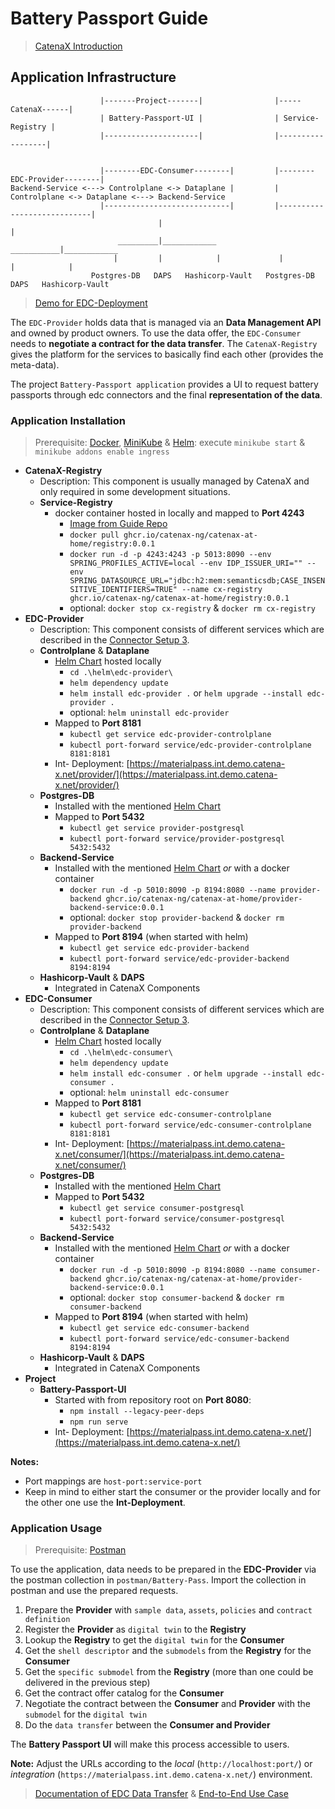 # Battery Passport Guide

> [CatenaX Introduction](https://catena-x.net/en/angebote/edc-die-zentrale-komponente-fuer-die)

## Application Infrastructure

```
                    |-------Project-------|                |-----CatenaX------|
                    | Battery-Passport-UI |                | Service-Registry |
                    |---------------------|                |------------------|


                    |--------EDC-Consumer--------|         |--------EDC-Provider--------|
Backend-Service <---> Controlplane <-> Dataplane |         | Controlplane <-> Dataplane <---> Backend-Service
                    |----------------------------|         |----------------------------|
                                 |                                      |    
                        _________|____________               ___________|____________
                       |         |            |             |           |            |
                  Postgres-DB   DAPS   Hashicorp-Vault   Postgres-DB   DAPS   Hashicorp-Vault     
```

> [Demo for EDC-Deployment](https://github.com/catenax-ng/product-edc/tree/develop/edc-tests/src/main/resources/deployment/helm/all-in-one)

The `EDC-Provider` holds data that is managed via an __Data Management API__ and owned by product owners. To use the
data offer, the `EDC-Consumer` needs to __negotiate a contract for the data transfer__. The `CatenaX-Registry` gives the
platform for the services to basically find each other (provides the meta-data).

The project `Battery-Passport application` provides a UI to request battery passports through edc connectors and the
final __representation of the data__.

### Application Installation

> Prerequisite: [Docker](https://www.docker.com/products/docker-desktop/), [MiniKube](https://minikube.sigs.k8s.io/docs/start/) & [Helm](https://helm.sh/docs/intro/install/): execute `minikube start` & `minikube addons enable ingress`

* __CatenaX-Registry__
    * Description: This component is usually managed by CatenaX and only required in some development situations.
    * __Service-Registry__
        * docker container hosted in locally and mapped to __Port 4243__
            * [Image from Guide Repo](https://github.com/catenax-ng/catenax-at-home/blob/main/getting-started-guide/docker-compose.yml#L89)
            * `docker pull ghcr.io/catenax-ng/catenax-at-home/registry:0.0.1`
            * `docker run -d -p 4243:4243 -p 5013:8090 --env SPRING_PROFILES_ACTIVE=local --env IDP_ISSUER_URI="" --env SPRING_DATASOURCE_URL="jdbc:h2:mem:semanticsdb;CASE_INSENSITIVE_IDENTIFIERS=TRUE" --name cx-registry ghcr.io/catenax-ng/catenax-at-home/registry:0.0.1`
            * optional: `docker stop cx-registry` & `docker rm cx-registry`
* __EDC-Provider__
    * Description: This component consists of different services which are described in
      the [Connector Setup 3](https://github.com/catenax-ng/product-edc/tree/develop/docs#connector-setup).
    * __Controlplane__ & __Dataplane__
        * [Helm Chart](helm/edc-provider) hosted locally
            * `cd .\helm\edc-provider\`
            * `helm dependency update`
            * `helm install edc-provider .` or `helm upgrade --install edc-provider .`
            * optional: `helm uninstall edc-provider`
        * Mapped to __Port 8181__
            * `kubectl get service edc-provider-controlplane`
            * `kubectl port-forward service/edc-provider-controlplane 8181:8181`
        * Int-
          Deployment: [https://materialpass.int.demo.catena-x.net/provider/](https://materialpass.int.demo.catena-x.net/provider/)
    * __Postgres-DB__
        * Installed with the mentioned [Helm Chart](helm/edc-provider)
        * Mapped to __Port 5432__
            * `kubectl get service provider-postgresql`
            * `kubectl port-forward service/provider-postgresql 5432:5432`
    * __Backend-Service__
        * Installed with the mentioned [Helm Chart](helm/edc-provider) _or_ with a docker container
            * `docker run -d -p 5010:8090 -p 8194:8080 --name provider-backend ghcr.io/catenax-ng/catenax-at-home/provider-backend-service:0.0.1`
            * optional: `docker stop provider-backend` & `docker rm provider-backend`
        * Mapped to __Port 8194__ (when started with helm)
            * `kubectl get service edc-provider-backend`
            * `kubectl port-forward service/edc-provider-backend 8194:8194`
    * __Hashicorp-Vault__ & __DAPS__
        * Integrated in CatenaX Components
* __EDC-Consumer__
    * Description: This component consists of different services which are described in
      the [Connector Setup 3](https://github.com/catenax-ng/product-edc/tree/develop/docs#connector-setup).
    * __Controlplane__ & __Dataplane__
        * [Helm Chart](helm/edc-consumer) hosted locally
            * `cd .\helm\edc-consumer\`
            * `helm dependency update`
            * `helm install edc-consumer .` or `helm upgrade --install edc-consumer .`
            * optional: `helm uninstall edc-consumer`
        * Mapped to __Port 8181__
            * `kubectl get service edc-consumer-controlplane`
            * `kubectl port-forward service/edc-consumer-controlplane 8181:8181`
        * Int-
          Deployment: [https://materialpass.int.demo.catena-x.net/consumer/](https://materialpass.int.demo.catena-x.net/consumer/)
    * __Postgres-DB__
        * Installed with the mentioned [Helm Chart](helm/edc-consumer)
        * Mapped to __Port 5432__
            * `kubectl get service consumer-postgresql`
            * `kubectl port-forward service/consumer-postgresql 5432:5432`
    * __Backend-Service__
        * Installed with the mentioned [Helm Chart](helm/edc-consumer) _or_ with a docker container
            * `docker run -d -p 5010:8090 -p 8194:8080 --name consumer-backend ghcr.io/catenax-ng/catenax-at-home/provider-backend-service:0.0.1`
            * optional: `docker stop consumer-backend` & `docker rm consumer-backend`
        * Mapped to __Port 8194__ (when started with helm)
            * `kubectl get service edc-consumer-backend`
            * `kubectl port-forward service/edc-consumer-backend 8194:8194`
    * __Hashicorp-Vault__ & __DAPS__
        * Integrated in CatenaX Components
* __Project__
    * __Battery-Passport-UI__
        * Started with from repository root on __Port 8080__:
            * `npm install --legacy-peer-deps`
            * `npm run serve`
        * Int- Deployment: [https://materialpass.int.demo.catena-x.net/](https://materialpass.int.demo.catena-x.net/)

__Notes:__

* Port mappings are `host-port:service-port`
* Keep in mind to either start the consumer or the provider locally and for the other one use the __Int-Deployment__.

### Application Usage

> Prerequisite: [Postman](https://www.postman.com/downloads/)

To use the application, data needs to be prepared in the __EDC-Provider__ via the postman collection
in `postman/Battery-Pass`. Import the collection in postman and use the prepared requests.

1. Prepare the __Provider__ with `sample data`, `assets`, `policies` and `contract definition`
2. Register the __Provider__ as `digital twin` to the __Registry__
3. Lookup the __Registry__ to get the `digital twin` for the __Consumer__
4. Get the `shell descriptor` and the `submodels` from the __Registry__ for the __Consumer__
5. Get the `specific submodel` from the __Registry__ (more than one could be delivered in the previous step)
6. Get the contract offer catalog for the __Consumer__
7. Negotiate the contract between the __Consumer__ and __Provider__ with the `submodel` for the `digital twin`
8. Do the `data transfer` between the __Consumer and Provider__

The __Battery Passport UI__ will make this process accessible to users.

__Note:__ Adjust the URLs according to the _local_ (`http://localhost:port/`) or
_integration_ (`https://materialpass.int.demo.catena-x.net/`) environment.

> [Documentation of EDC Data Transfer](https://github.com/catenax-ng/product-edc/blob/develop/docs/data-transfer/Transfer%20Data.md) & [End-to-End Use Case](https://catenax-ng.github.io/docs/catenax-at-home-getting-started-guide)
